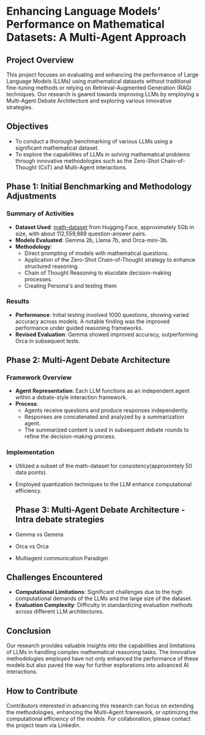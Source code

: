 # Enhancing Language Models’ Performance on Mathematical Datasets: A Multi-Agent Approach

## Project Overview

This project focuses on evaluating and enhancing the performance of Large Language Models (LLMs) using mathematical datasets without traditional fine-tuning methods or relying on Retrieval-Augmented Generation (RAG) techniques. Our research is geared towards improving LLMs by employing a Multi-Agent Debate Architecture and exploring various innovative strategies.

## Objectives

- To conduct a thorough benchmarking of various LLMs using a significant mathematical dataset.
- To explore the capabilities of LLMs in solving mathematical problems through innovative methodologies such as the Zero-Shot Chain-of-Thought (CoT) and Multi-Agent interactions.

## Phase 1: Initial Benchmarking and Methodology Adjustments

### Summary of Activities
- **Dataset Used**: [math-dataset](https://huggingface.co/datasets/math_dataset) from Hugging Face, approximately 5Gb in size, with about 112,559,888 question-answer pairs.
- **Models Evaluated**: Gemma 2b, Llama 7b, and Orca-mini-3b.
- **Methodology**:
  - Direct prompting of models with mathematical questions.
  - Application of the Zero-Shot Chain-of-Thought strategy to enhance structured reasoning.
  - Chain of Thought Reasoning to elucidate decision-making processes.
  - Creating Persona's and testing them

### Results
- **Performance**: Initial testing involved 1000 questions, showing varied accuracy across models. A notable finding was the improved performance under guided reasoning frameworks.
- **Revised Evaluation**: Gemma showed improved accuracy, outperforming Orca in subsequent tests.

## Phase 2: Multi-Agent Debate Architecture

### Framework Overview
- **Agent Representation**: Each LLM functions as an independent agent within a debate-style interaction framework.
- **Process**:
  - Agents receive questions and produce responses independently.
  - Responses are concatenated and analyzed by a summarization agent.
  - The summarized content is used in subsequent debate rounds to refine the decision-making process.

### Implementation
- Utilized a subset of the math-dataset for consistency(approximtely 50 data points).
- Employed quantization techniques to the LLM enhance computational efficiency.

  ## Phase 3: Multi-Agent Debate Architecture - Intra debate strategies 
- Gemma vs Gemma
- Orca vs Orca
- Multiagent communication Paradigm

## Challenges Encountered
- **Computational Limitations**: Significant challenges due to the high computational demands of the LLMs and the large size of the dataset.
- **Evaluation Complexity**: Difficulty in standardizing evaluation methods across different LLM architectures.


## Conclusion

Our research provides valuable insights into the capabilities and limitations of LLMs in handling complex mathematical reasoning tasks. The innovative methodologies employed have not only enhanced the performance of these models but also paved the way for further explorations into advanced AI interactions.

## How to Contribute

Contributors interested in advancing this research can focus on extending the methodologies, enhancing the Multi-Agent framework, or optimizing the computational efficiency of the models. For collaboration, please contact the project team via Linkedin.
